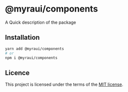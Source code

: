 # @myraui/components

A Quick description of the package

## Installation

```sh
yarn add @myraui/components
# or
npm i @myraui/components
```

## Licence

This project is licensed under the terms of the
[MIT license](https://github.com/myraui/myraui/blob/main/LICENSE).

